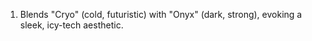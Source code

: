 1. Blends "Cryo" (cold, futuristic) with "Onyx" (dark, strong), evoking a sleek, icy-tech aesthetic.